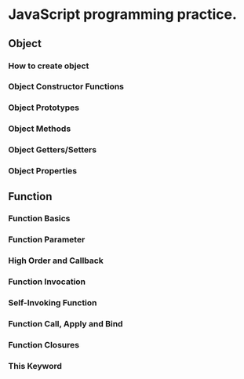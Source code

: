 # JavaScript programming practice.

## Object

### How to create object
### Object Constructor Functions
### Object Prototypes
### Object Methods
### Object Getters/Setters
### Object Properties

## Function

### Function Basics
### Function Parameter
### High Order and Callback
### Function Invocation
### Self-Invoking Function
### Function Call, Apply and Bind
### Function Closures
### This Keyword
